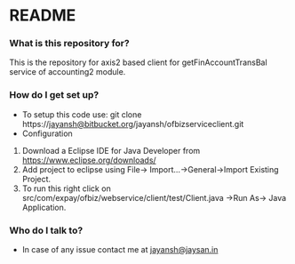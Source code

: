 # README #


### What is this repository for? ###

This is the repository for axis2 based client for getFinAccountTransBal service of accounting2 module.

### How do I get set up? ###

* To setup this code use:
git clone https://jayansh@bitbucket.org/jayansh/ofbizserviceclient.git
* Configuration
1. Download a Eclipse IDE for Java Developer from 
https://www.eclipse.org/downloads/
2. Add project to eclipse using File-> Import...->General->Import Existing Project. 
3. To run this right click on 
src/com/expay/ofbiz/webservice/client/test/Client.java
->Run As-> Java Application.


### Who do I talk to? ###

* In case of any issue contact me at jayansh@jaysan.in
